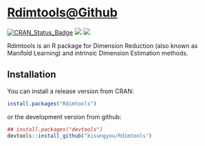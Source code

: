 <!-- README.md is generated from README.Rmd. Please edit that file -->
<Rdimtools@Github>
==================

[![CRAN\_Status\_Badge](http://www.r-pkg.org/badges/version/Rdimtools?color=green)](https://cran.r-project.org/package=Rdimtools) ![](http://cranlogs.r-pkg.org/badges/grand-total/Rdimtools?color=blue) ![](http://cranlogs.r-pkg.org/badges/Rdimtools?color=blue)

Rdimtools is an R package for Dimension Reduction (also known as Manifold Learning) and intrinsic Dimension Estimation methods.

Installation
------------

You can install a release version from CRAN:

``` r
install.packages("Rdimtools")
```

or the development version from github:

``` r
## install.packages("devtools")
devtools::install_github("kisungyou/Rdimtools")
```
